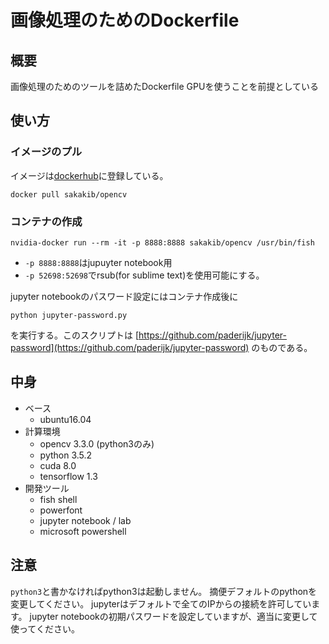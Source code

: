 
# 画像処理のためのDockerfile
## 概要
画像処理のためのツールを詰めたDockerfile
GPUを使うことを前提としている
## 使い方
### イメージのプル
イメージは[dockerhub](https://hub.docker.com/r/sakakib/)に登録している。

```
docker pull sakakib/opencv
```
### コンテナの作成
```
nvidia-docker run --rm -it -p 8888:8888 sakakib/opencv /usr/bin/fish
```

- ```-p 8888:8888```はjupuyter notebook用
- ```-p 52698:52698```でrsub(for sublime text)を使用可能にする。

jupyter notebookのパスワード設定にはコンテナ作成後に
```
python jupyter-password.py
```
を実行する。このスクリプトは [https://github.com/paderijk/jupyter-password](https://github.com/paderijk/jupyter-password) のものである。


## 中身

- ベース
    - ubuntu16.04
- 計算環境
    - opencv 3.3.0 (python3のみ)
    - python 3.5.2
    - cuda 8.0
    - tensorflow 1.3
- 開発ツール
    - fish shell
    - powerfont
    - jupyter notebook / lab
    - microsoft powershell

## 注意
```python3```と書かなければpython3は起動しません。
摘便デフォルトのpythonを変更してください。
jupyterはデフォルトで全てのIPからの接続を許可しています。
jupyter notebookの初期パスワードを設定していますが、適当に変更して使ってください。